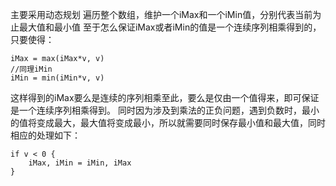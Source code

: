 主要采用动态规划
遍历整个数组，维护一个iMax和一个iMin值，分别代表当前为止最大值和最小值
至于怎么保证iMax或者iMin的值是一个连续序列相乘得到的，只要使得：

``` golang
iMax = max(iMax*v, v)
//同理iMin
iMin = min(iMin*v, v)
```

这样得到的iMax要么是连续的序列相乘至此，要么是仅由一个值得来，即可保证是一个连续序列相乘得到。
同时因为涉及到乘法的正负问题，遇到负数时，最小的值将变成最大，最大值将变成最小，所以就需要同时保存最小值和最大值，同时相应的处理如下：

``` golang
if v < 0 {
    iMax, iMin = iMin, iMax
}
```
